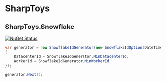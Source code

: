 # SharpToys

## SharpToys.Snowflake
[![NuGet Status](http://img.shields.io/nuget/v/SharpToys.Snowflake.svg?style=flat)](https://www.nuget.org/packages/SharpToys.Snowflake/)

```C#
var generator = new SnowflakeIdGenerator(new SnowflakeIdOption(DateTimeOffset.UtcNow)
{
    DatacenterId = SnowflakeIdGenerator.MinDatacenterId,
    WorkerId = SnowflakeIdGenerator.MinWorkerId
});

generator.Next();
```
